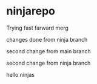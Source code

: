 # ninjarepo



Trying fast farward merg

changes done from ninja branch


second change from main branch

second change from ninja branch



hello ninjas 

